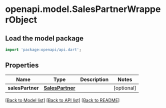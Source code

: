 # openapi.model.SalesPartnerWrapperObject

## Load the model package
```dart
import 'package:openapi/api.dart';
```

## Properties
Name | Type | Description | Notes
------------ | ------------- | ------------- | -------------
**salesPartner** | [**SalesPartner**](SalesPartner.md) |  | [optional] 

[[Back to Model list]](../README.md#documentation-for-models) [[Back to API list]](../README.md#documentation-for-api-endpoints) [[Back to README]](../README.md)


